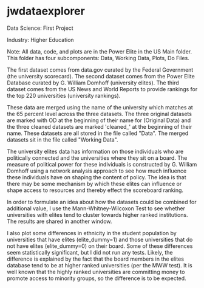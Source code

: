 # jwdataexplorer
Data Science: First Project

Industry: Higher Education 

Note: All data, code, and plots are in the Power Elite in the US Main folder. This folder has four subcomponents: Data, Working Data, Plots, Do Files. 

The first dataset comes from data.gov curated by the Federal Government (the university scorecard). 
The second dataset comes from the Power Elite Database curated by G. William Domhoff (university elites). 
The third dataset comes from the US News and World Reports to provide rankings for the top 220 universities (university rankings). 

These data are merged using the name of the university which matches at the 65 percent level across the three datasets. The three original datasets are marked with OD at the beginning of their name for (Original Data) and the three cleaned datasets are marked 'cleaned_' at the beginning of their name. These datasets are all stored in the file called "Data". The merged datasets sit in the file called "Working Data". 

The university elites data has information on those individuals who are politically connected and the universities where they sit on a board. The measure of political power for these individuals is constructed by G. William Domhoff using a network analysis approach to see how much influence these individuals have on shaping the content of policy. The idea is that there may be some mechanism by which these elites can influence or shape access to resources and thereby effect the scoreboard ranking.

In order to formulate an idea about how the datasets could be combined for additional value, I use the Mann-Whitney-Wilcoxon Test to see whether universities with elites tend to cluster towards higher ranked institutions. The results are shared in another window. 

I also plot some differences in ethnicity in the student population by universities that have elites (elite_dummy=1) and those universities that do not have elites (elite_dummy=0) on their board. Some of these differences seem statistically significant, but I did not run any tests. Likely, the difference is explained by the fact that the board members in the elites database tend to be at higher ranked universities (per the MWW test). It is well known that the highly ranked universities are committing money to promote access to minority groups, so the difference is to be expected. 

